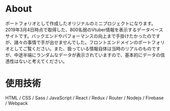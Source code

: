 # About
ポートフォリオとして作成したオリジナルのミニプロジェクトになります。2019年3月4日時点で取得した、800名弱のVtuber情報を表示するデータベースサイトです。バックエンドやパフォーマンスの向上まで手掛けたかったのですが、諸々の事情で手が出せませんでした。フロントエンドメインのポートフォリオとしてご覧ください。また、扱っている情報自体は当時のリアルのものですが、中途半端にランダムなデータが表示されていますので、基本的にデータの信憑性はないと考えてください。

# 使用技術
HTML / CSS / Sass / JavaScript / React / Redux / Router / Nodejs / Firebase / Webpack
